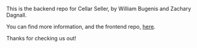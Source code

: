 This is the backend repo for Cellar Seller, by William Bugenis and Zachary Dagnall.

You can find more information, and the frontend repo, [here](https://github.com/wbugenis/cellar-seller-frontend).

Thanks for checking us out!
